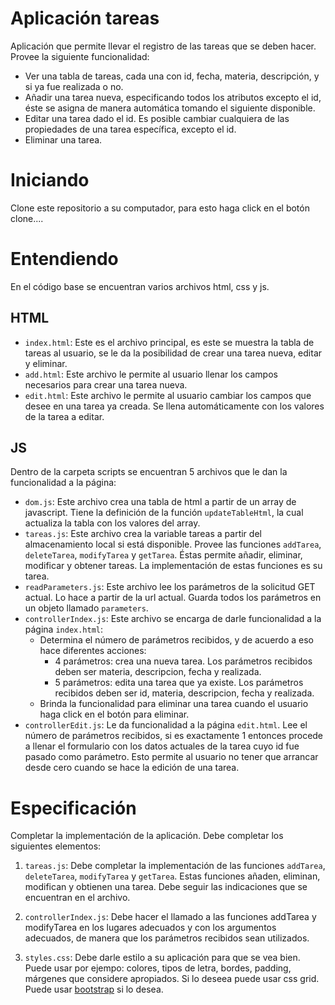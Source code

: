 # Aplicación tareas

Aplicación que permite llevar el registro de las tareas que se deben hacer. Provee la siguiente funcionalidad:

- Ver una tabla de tareas, cada una con id, fecha, materia, descripción, y si ya fue realizada o no.
- Añadir una tarea nueva, especificando todos los atributos excepto el id, éste se asigna de manera automática tomando el siguiente disponible.
- Editar una tarea dado el id. Es posible cambiar cualquiera de las propiedades de una tarea específica, excepto el id.
- Eliminar una tarea.

# Iniciando

Clone este repositorio a su computador, para esto haga click en el botón clone....

# Entendiendo

En el código base se encuentran varios archivos html, css y js.

## HTML

- `index.html`: Este es el archivo principal, es este se muestra la tabla de tareas al usuario, se le da la posibilidad de crear una tarea nueva, editar y eliminar.
- `add.html`: Este archivo le permite al usuario llenar los campos necesarios para crear una tarea nueva.
- `edit.html`: Este archivo le permite al usuario cambiar los campos que desee en una tarea ya creada. Se llena automáticamente con los valores de la tarea a editar.

## JS

Dentro de la carpeta scripts se encuentran 5 archivos que le dan la funcionalidad a la página:

- `dom.js`: Este archivo crea una tabla de html a partir de un array de javascript. Tiene la definición de la función `updateTableHtml`, la cual actualiza la tabla con los valores del array.
- `tareas.js`: Este archivo crea la variable tareas a partir del almacenamiento local si está disponible. Provee las funciones `addTarea`, `deleteTarea`, `modifyTarea` y `getTarea`. Éstas permite añadir, eliminar, modificar y obtener tareas. La implementación de estas funciones es su tarea.
- `readParameters.js`: Este archivo lee los parámetros de la solicitud GET actual. Lo hace a partir de la url actual. Guarda todos los parámetros en un objeto llamado `parameters`.
- `controllerIndex.js`: Este archivo se encarga de darle funcionalidad a la página `index.html`:
  - Determina el número de parámetros recibidos, y de acuerdo a eso hace diferentes acciones:
    - 4 parámetros: crea una nueva tarea. Los parámetros recibidos deben ser materia, descripcion, fecha y realizada.
    - 5 parámetros: edita una tarea que ya existe. Los parámetros recibidos deben ser id, materia, descripcion, fecha y realizada.
  - Brinda la funcionalidad para eliminar una tarea cuando el usuario haga click en el botón para eliminar.
- `controllerEdit.js`: Le da funcionalidad a la página `edit.html`. Lee el número de parámetros recibidos, si es exactamente 1 entonces procede a llenar el formulario con los datos actuales de la tarea cuyo id fue pasado como parámetro. Esto permite al usuario no tener que arrancar desde cero cuando se hace la edición de una tarea.

# Especificación

Completar la implementación de la aplicación. Debe completar los siguientes elementos:

1. `tareas.js`: Debe completar la implementación de las funciones `addTarea`, `deleteTarea`, `modifyTarea` y `getTarea`. Estas funciones añaden, eliminan, modifican y obtienen una tarea. Debe seguir las indicaciones que se encuentran en el archivo.
2. `controllerIndex.js`: Debe hacer el llamado a las funciones addTarea y modifyTarea en los lugares adecuados y con los argumentos adecuados, de manera que los parámetros recibidos sean utilizados.

3. `styles.css`: Debe darle estilo a su aplicación para que se vea bien. Puede usar por ejempo: colores, tipos de letra, bordes, padding, márgenes que considere apropiados. Si lo deseea puede usar css grid. Puede usar [bootstrap](https://getbootstrap.com/) si lo desea.
